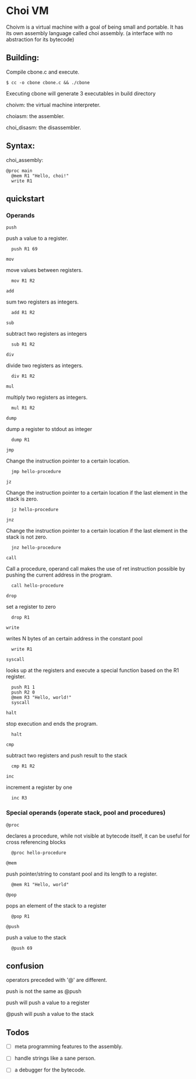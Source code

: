 # Choi VM

Choivm is a virtual machine with a goal of being small and portable.
It has its own assembly language called choi assembly. (a interface with no abstraction for its bytecode)

## Building:

Compile cbone.c and execute.

```shell
$ cc -o cbone cbone.c && ./cbone
```

Executing cbone will generate 3 executables in build directory

choivm: the virtual machine interpreter.

choiasm: the assembler.

choi_disasm: the disassembler.

## Syntax:

choi_assembly:

```
@proc main
  @mem R1 "Hello, choi!"
  write R1
```

## quickstart

### Operands

```push```

push a value to a register.

```
  push R1 69
```

```mov```

move values between registers.

```
  mov R1 R2
```

```add```

sum two registers as integers.

```
  add R1 R2
```

```sub```

subtract two registers as integers

```
  sub R1 R2
```

```div```

divide two registers as integers.

```
  div R1 R2
```

```mul```

multiply two registers as integers.

```
  mul R1 R2
```

```dump```

dump a register to stdout as integer

```
  dump R1
```

```jmp```

Change the instruction pointer to a certain location.

```
  jmp hello-procedure
```

```jz```

Change the instruction pointer to a certain location if the last element in the stack is zero.

```
  jz hello-procedure
```

```jnz```

Change the instruction pointer to a certain location if the last element in the stack is not zero.

```
  jnz hello-procedure
```

```call```

Call a procedure, operand call makes the use of ret instruction possible by pushing the current address in the program.

```
  call hello-procedure
```

```drop```

set a register to zero

```
  drop R1
```

```write```

writes N bytes of an certain address in the constant pool

```
  write R1
```

```syscall```

looks up at the registers and execute a special function based on the R1 register.

```
  push R1 1
  push R2 0
  @mem R3 "Hello, world!"
  syscall
```

```halt```

stop execution and ends the program.

```
  halt
```

```cmp```

subtract two registers and push result to the stack

```
  cmp R1 R2
```

```inc```

increment a register by one

```
  inc R3
```

### Special operands (operate stack, pool and procedures)

```@proc```

declares a procedure, while not visible at bytecode itself, it can be useful for cross referencing blocks

```
  @proc hello-procedure
```

```@mem```

push pointer/string to constant pool and its length to a register.


```
  @mem R1 "Hello, world"
```

```@pop```

pops an element of the stack to a register

```
  @pop R1
```

```@push```

push a value to the stack

```
  @push 69
```

## confusion

operators preceded with '@' are different.

push is not the same as @push

push will push a value to a register

@push will push a value to the stack

## Todos

- [ ] meta programming features to the assembly.

- [ ] handle strings like a sane person.

- [ ] a debugger for the bytecode.
